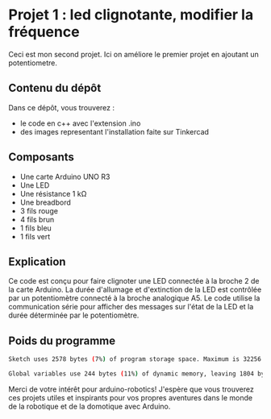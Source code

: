 # Projet 1 : led clignotante, modifier la fréquence
Ceci est mon second projet. Ici on améliore le premier projet en ajoutant un potentiometre.


## Contenu du dépôt
Dans ce dépôt, vous trouverez :

- le code en c++ avec l'extension .ino
- des images representant l'installation faite sur Tinkercad

## Composants
- Une carte Arduino UNO R3
- Une LED
- Une résistance 1 kΩ
- Une breadbord
- 3 fils rouge
- 4 fils brun
- 1 fils bleu
- 1 fils vert

## Explication 
Ce code est conçu pour faire clignoter une LED connectée à la broche 2 de la carte Arduino. La durée d'allumage et d'extinction de la LED est contrôlée par un potentiomètre connecté à la broche analogique A5. Le code utilise la communication série pour afficher des messages sur l'état de la LED et la durée déterminée par le potentiomètre.

## Poids du programme
```sh
Sketch uses 2578 bytes (7%) of program storage space. Maximum is 32256 bytes.

Global variables use 244 bytes (11%) of dynamic memory, leaving 1804 bytes for local variables. Maximum is 2048 bytes.
```


Merci de votre intérêt pour arduino-robotics! J'espère que vous trouverez ces projets utiles et inspirants pour vos propres aventures dans le monde de la robotique et de la domotique avec Arduino.